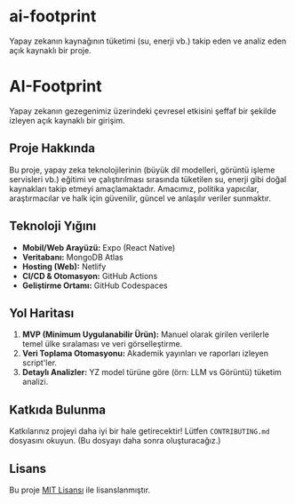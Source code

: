 # ai-footprint
Yapay zekanın kaynağının tüketimi (su, enerji vb.) takip eden ve analiz eden açık kaynaklı bir proje.
# AI-Footprint

Yapay zekanın gezegenimiz üzerindeki çevresel etkisini şeffaf bir şekilde izleyen açık kaynaklı bir girişim.

##  Proje Hakkında

Bu proje, yapay zeka teknolojilerinin (büyük dil modelleri, görüntü işleme servisleri vb.) eğitimi ve çalıştırılması sırasında tüketilen su, enerji gibi doğal kaynakları takip etmeyi amaçlamaktadır. Amacımız, politika yapıcılar, araştırmacılar ve halk için güvenilir, güncel ve anlaşılır veriler sunmaktır.

## Teknoloji Yığını

- **Mobil/Web Arayüzü:** Expo (React Native)
- **Veritabanı:** MongoDB Atlas
- **Hosting (Web):** Netlify
- **CI/CD & Otomasyon:** GitHub Actions
- **Geliştirme Ortamı:** GitHub Codespaces

## Yol Haritası

1.  **MVP (Minimum Uygulanabilir Ürün):** Manuel olarak girilen verilerle temel ülke sıralaması ve veri görselleştirme.
2.  **Veri Toplama Otomasyonu:** Akademik yayınları ve raporları izleyen script'ler.
3.  **Detaylı Analizler:** YZ model türüne göre (örn: LLM vs Görüntü) tüketim analizi.

## Katkıda Bulunma

Katkılarınız projeyi daha iyi bir hale getirecektir! Lütfen `CONTRIBUTING.md` dosyasını okuyun. (Bu dosyayı daha sonra oluşturacağız.)

## Lisans

Bu proje [MIT Lisansı](LICENSE) ile lisanslanmıştır.
